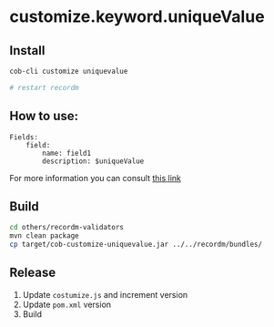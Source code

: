 # customize.keyword.uniqueValue

## Install

```bash
cob-cli customize uniquevalue

# restart recordm
```

## How to use:

```
Fields:
    field:
        name: field1
        description: $uniqueValue
```

For more information you can consult [this link](https://learning.cultofbits.com/docs/cob-platform/admins/managing-information/available-customizations/unique-value/)

## Build

```bash
cd others/recordm-validators
mvn clean package
cp target/cob-customize-uniquevalue.jar ../../recordm/bundles/
```

## Release

1. Update `costumize.js` and increment version
2. Update `pom.xml` version
3. Build
